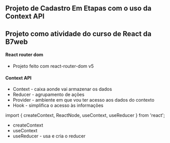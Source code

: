 ## Projeto de Cadastro Em Etapas com o uso da Context API

## Projeto como atividade do curso de React da B7web

#### React router dom
- Projeto feito com react-router-dom v5

#### Context API
- Context - caixa aonde vai armazenar os dados
- Reducer - agrupamento de ações
- Provider - ambiente em que vou ter acesso aos dados do contexto
- Hook - simplifica o acesso às informações

import { createContext, ReactNode, useContext, useReducer } from 'react';
- createContext
- useContext
- useReducer - usa e cria o reducer